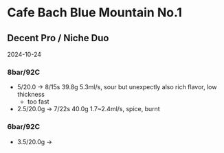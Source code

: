 # Cafe Bach Blue Mountain No.1

## Decent Pro / Niche Duo

2024-10-24

### 8bar/92C

- 5/20.0 -> 8/15s 39.8g 5.3ml/s, sour but unexpectly also rich flavor, low thickness
  - too fast
- 2.5/20.0g -> 7/22s 40.0g 1.7\~2.4ml/s, spice, burnt

### 6bar/92C

- 3.5/20.0g -> 
